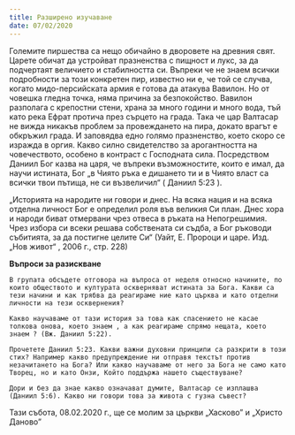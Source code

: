 ```yaml
---
title: Разширено изучаване
date: 07/02/2020
---
```


Големите пиршества са нещо обичайно в дворовете на древния свят. Царете обичат да устройват празненства с пищност и лукс, за да подчертаят величието и стабилността си. Въпреки че не знаем всички подробности за този конкретен пир, известно ни е, че той се случва, когато мидо-персийската армия е готова да атакува Вавилон. Но от човешка гледна точка, няма причина за безпокойство. Вавилон разполага с крепостни стени, храна за много години и много вода, тъй като река Ефрат протича през сърцето на града. Така че цар Валтасар не вижда никакъв проблем за провеждането на пира, докато врагът е обкръжил града. И заповядва едно голямо празненство, което скоро се изражда в оргия. Какво силно свидетелство за арогантността на човечеството, особено в контраст с Господната сила. Посредством Даниил Бог казва на царя, че въпреки възможностите, които е имал, да научи истината, Бог „в Чиято ръка е дишането ти и в Чиято власт са всички твои пътища, не си възвеличил“ ( Даниил 5:23 ).

„Историята на народите ни говори и днес. На всяка нация и на всяка отделна личност Бог е определил роля във великия Си план. Днес хора и народи биват отмервани чрез отвеса в ръката на Непогрешимия. Чрез избора си всеки решава собствената си съдба, а Бог ръководи събитията, за да постигне целите Си“ (Уайт, Е. Пророци и царе. Изд. „Нов живот“ , 2006 г., стр. 228)

**Въпроси за разискване**

`В групата обсъдете отговора на въпроса от неделя относно начините, по които обществото и културата оскверняват истината за Бога. Какви са тези начини и как трябва да реагираме ние като църква и като отделни личности на тези осквернения?`

`Какво научаваме от тази история за това как спасението не касае толкова онова, което знаем , а как реагираме спрямо нещата, което знаем ? (Вж. Даниил 5:22).`

`Прочетете Даниил 5:23. Какви важни духовни принципи са разкрити в този стих? Например какво предупреждение ни отправя текстът против незачитането на Бога? Или какво научаваме от него за Бога не само като Творец, но и като Онзи, Който поддържа нашето съществуване?`

`Дори и без да знае какво означават думите, Валтасар се изплашва (Даниил 5:6). Какво ни говори това за живота с гузна съвест?`

Тази събота, 08.02.2020 г., ще се молим за църкви „Хасково” и „Христо Даново”